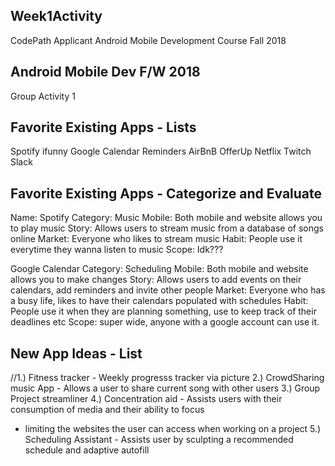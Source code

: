 ## Week1Activity
CodePath Applicant Android Mobile Development Course Fall 2018

## Android Mobile Dev F/W 2018
Group Activity 1

## Favorite Existing Apps - Lists
Spotify
ifunny
Google Calendar
Reminders
AirBnB
OfferUp
Netflix
Twitch
Slack

## Favorite Existing Apps - Categorize and Evaluate

Name: Spotify
Category: Music
Mobile: Both mobile and website allows you to play music
Story: Allows users to stream music from a database of songs online
Market: Everyone who likes to stream music
Habit: People use it everytime they wanna listen to music
Scope: Idk???

Google Calendar
Category: Scheduling
Mobile: Both mobile and website allows you to make changes
Story: Allows users to add events on their calendars, add reminders and invite other people
Market: Everyone who has a busy life, likes to have their calendars populated with schedules
Habit: People use it when they are planning something, use to keep track of their deadlines etc
Scope: super wide, anyone with a google account can use it.

## New App Ideas - List
//1.) Fitness tracker - Weekly progresss tracker via picture
2.) CrowdSharing music App - Allows a user to share current song with other users
3.) Group Project streamliner
4.) Concentration aid - Assists users with their consumption of media and their ability to focus
* limiting the websites the user can access when working on a project
5.) Scheduling Assistant - Assists user by sculpting a recommended schedule and adaptive autofill
